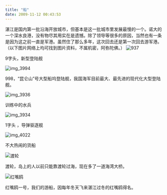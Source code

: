 ```yaml
---
title: "船"
date: 2009-11-12 00:43:53
---
```


湛江是国内第一批沿海开放城市，但基本是这一批城市里发展最慢的一个。诺大的一个深水良港，没有物尽其用实在是遗憾。除了领导等很多的原因，当然也有一条是因为这之前一直是军港。虽然住了那么多年，这次回去还是第一次回去游军港。（以下图片网络上均可找到图片资料，不属机密，阿弥陀佛。） ![937](../../../images/2009/11/937.jpg "937")

9字头，新型登陆舰

![img_3994](../../../images/2009/11/img_3994.jpg "img_3994")

998，“昆仑山”号大型船坞登陆舰，我国海军目前最大、最先进的现代化大型登陆舰。

![img_3936](../../../images/2009/11/img_3936.jpg "img_3936")

训练中的水兵

![img_3934](../../../images/2009/11/img_3934.jpg "img_3934")

1字头 ，导弹驱逐舰

![img_4022](../../../images/2009/11/img_4022.jpg "img_4022")

不大热闹的货船

![渡轮](../../../images/2009/11/e6b8a1e8bdae.jpg "渡轮")

渡轮，岛上的人以前只能靠渡轮过海，现在多了一道海湾大桥。

![红嘴鸥](../../../images/2009/11/img_3892.jpg "红嘴鸥")

红嘴鸥一号，我们的游船，因每年冬天飞来湛江过冬的红嘴鸥得名。